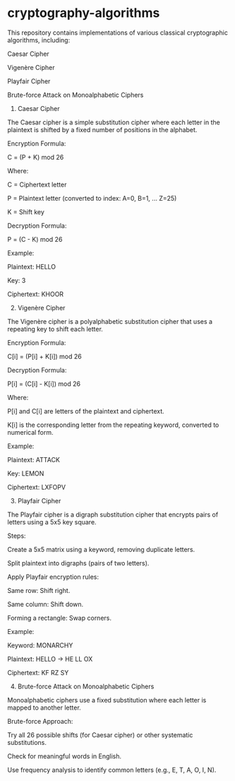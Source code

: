 # cryptography-algorithms
This repository contains implementations of various classical cryptographic algorithms, including:

Caesar Cipher

Vigenère Cipher

Playfair Cipher

Brute-force Attack on Monoalphabetic Ciphers

1. Caesar Cipher

The Caesar cipher is a simple substitution cipher where each letter in the plaintext is shifted by a fixed number of positions in the alphabet.

Encryption Formula:

C = (P + K) mod 26

Where:

C = Ciphertext letter

P = Plaintext letter (converted to index: A=0, B=1, ... Z=25)

K = Shift key

Decryption Formula:

P = (C - K) mod 26

Example:

Plaintext: HELLO

Key: 3

Ciphertext: KHOOR

2. Vigenère Cipher

The Vigenère cipher is a polyalphabetic substitution cipher that uses a repeating key to shift each letter.

Encryption Formula:

C[i] = (P[i] + K[i]) mod 26

Decryption Formula:

P[i] = (C[i] - K[i]) mod 26

Where:

P[i] and C[i] are letters of the plaintext and ciphertext.

K[i] is the corresponding letter from the repeating keyword, converted to numerical form.

Example:

Plaintext: ATTACK

Key: LEMON

Ciphertext: LXFOPV

3. Playfair Cipher

The Playfair cipher is a digraph substitution cipher that encrypts pairs of letters using a 5x5 key square.

Steps:

Create a 5x5 matrix using a keyword, removing duplicate letters.

Split plaintext into digraphs (pairs of two letters).

Apply Playfair encryption rules:

Same row: Shift right.

Same column: Shift down.

Forming a rectangle: Swap corners.

Example:

Keyword: MONARCHY

Plaintext: HELLO → HE LL OX

Ciphertext: KF RZ SY

4. Brute-force Attack on Monoalphabetic Ciphers

Monoalphabetic ciphers use a fixed substitution where each letter is mapped to another letter.

Brute-force Approach:

Try all 26 possible shifts (for Caesar cipher) or other systematic substitutions.

Check for meaningful words in English.

Use frequency analysis to identify common letters (e.g., E, T, A, O, I, N).
